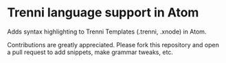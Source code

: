 # Trenni language support in Atom

Adds syntax highlighting to Trenni Templates (.trenni, .xnode) in Atom.

Contributions are greatly appreciated. Please fork this repository and open a pull request to add snippets, make grammar tweaks, etc.
